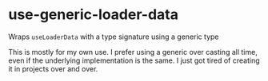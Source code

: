 # use-generic-loader-data

Wraps `useLoaderData` with a type signature using a generic type

This is mostly for my own use. I prefer using a generic over casting all time, even if the underlying implementation is the same. I just got tired of creating it in projects over and over.
